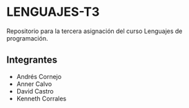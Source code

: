 # LENGUAJES-T3
Repositorio para la tercera asignación del curso Lenguajes de programación.

## Integrantes
- Andrés Cornejo
- Anner Calvo
- David Castro
- Kenneth Corrales